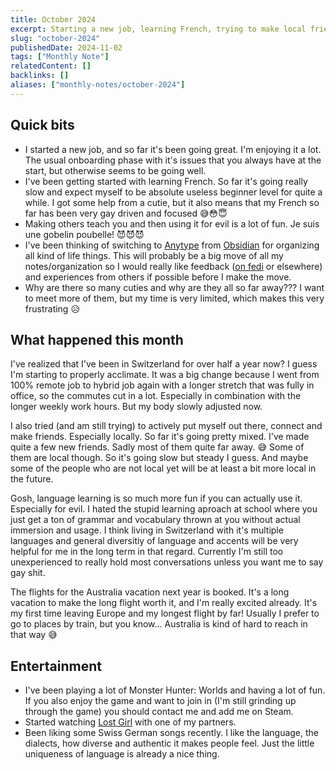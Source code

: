 ```yaml
---
title: October 2024
excerpt: Starting a new job, learning French, trying to make local friends and thinking about moving all my notes/life organizing around once again.
slug: "october-2024"
publishedDate: 2024-11-02
tags: ["Monthly Note"]
relatedContent: []
backlinks: []
aliases: ["monthly-notes/october-2024"]
---
```


## Quick bits

- I started a new job, and so far it's been going great. I'm enjoying it a lot. The usual onboarding phase with it's issues that you always have at the start, but otherwise seems to be going well.
- I've been getting started with learning French. So far it's going really slow and expect myself to be absolute useless beginner level for quite a while. I got some help from a cutie, but it also means that my French so far has been very gay driven and focused 😅😳😇
- Making others teach you and then using it for evil is a lot of fun. Je suis une gobelin poubelle! 😈😈😈
- I've been thinking of switching to [Anytype](https://anytype.io) from [Obsidian](https://obsidian.md) for organizing all kind of life things. This will probably be a big move of all my notes/organization so I would really like feedback ([on fedi](https://tech.lgbt/@AliciaBytes/113411966649242495) or elsewhere) and experiences from others if possible before I make the move.
- Why are there so many cuties and why are they all so far away??? I want to meet more of them, but my time is very limited, which makes this very frustrating 😥

## What happened this month

I've realized that I've been in Switzerland for over half a year now? I guess I'm starting to properly acclimate. It was a big change because I went from 100% remote job to hybrid job again with a longer stretch that was fully in office, so the commutes cut in a lot. Especially in combination with the longer weekly work hours. But my body slowly adjusted now.

I also tried (and am still trying) to actively put myself out there, connect and make friends. Especially locally. So far it's going pretty mixed. I've made quite a few new friends. Sadly most of them quite far away. 😅 Some of them are local though. So it's going slow but steady I guess. And maybe some of the people who are not local yet will be at least a bit more local in the future.

Gosh, language learning is so much more fun if you can actually use it. Especially for evil. I hated the stupid learning aproach at school where you just get a ton of grammar and vocabulary thrown at you without actual immersion and usage. I think living in Switzerland with it's multiple languages and general diversitiy of language and accents will be very helpful for me in the long term in that regard. Currently I'm still too unexperienced to really hold most conversations unless you want me to say gay shit.

The flights for the Australia vacation next year is booked. It's a long vacation to make the long flight worth it, and I'm really excited already. It's my first time leaving Europe and my longest flight by far! Usually I prefer to go to places by train, but you know... Australia is kind of hard to reach in that way 😅

## Entertainment

- I've been playing a lot of Monster Hunter: Worlds and having a lot of fun. If you also enjoy the game and want to join in (I'm still grinding up through the game) you should contact me and add me on Steam.
- Started watching [Lost Girl](https://www.imdb.com/title/tt1429449/) with one of my partners.
- Been liking some Swiss German songs recently. I like the language, the dialects, how diverse and authentic it makes people feel. Just the little uniqueness of language is already a nice thing.
